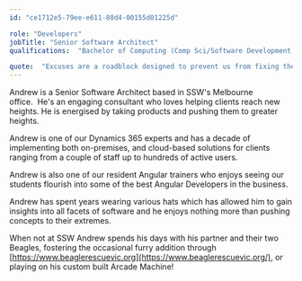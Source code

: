 ```yaml
---
id: "ce1712e5-79ee-e611-80d4-00155d01225d"

role: "Developers"
jobTitle: "Senior Software Architect"
qualifications:  "Bachelor of Computing (Comp Sci/Software Development)"

quote:  "Excuses are a roadblock designed to prevent us from fixing the underlying issue"
---
```


Andrew is a Senior Software Architect based in SSW's Melbourne office.  He's an engaging consultant who loves helping clients reach new heights. He is energised by taking products and pushing them to greater heights.  

Andrew is one of our Dynamics 365 experts and has a decade of implementing both on-premises, and cloud-based solutions for clients ranging from a couple of staff up to hundreds of active users.  

Andrew is also one of our resident Angular trainers who enjoys seeing our students flourish into some of the best Angular Developers in the business.  

Andrew has spent years wearing various hats which has allowed him to gain insights into all facets of software and he enjoys nothing more than pushing concepts to their extremes.  

When not at SSW Andrew spends his days with his partner and their two Beagles, fostering the occasional furry addition through [https://www.beaglerescuevic.org](https://www.beaglerescuevic.org/), or playing on his custom built Arcade Machine!  